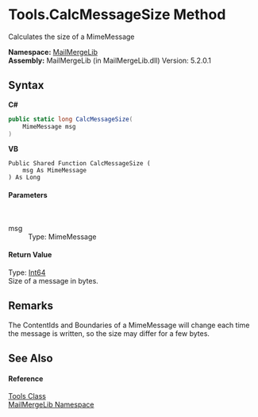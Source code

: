 # Tools.CalcMessageSize Method 
 

Calculates the size of a MimeMessage

**Namespace:**&nbsp;<a href="31c6ebbe-d683-7561-7308-5a5ee1f76bf5">MailMergeLib</a><br />**Assembly:**&nbsp;MailMergeLib (in MailMergeLib.dll) Version: 5.2.0.1

## Syntax

**C#**<br />
``` C#
public static long CalcMessageSize(
	MimeMessage msg
)
```

**VB**<br />
``` VB
Public Shared Function CalcMessageSize ( 
	msg As MimeMessage
) As Long
```


#### Parameters
&nbsp;<dl><dt>msg</dt><dd>Type: MimeMessage<br /></dd></dl>

#### Return Value
Type: <a href="http://msdn2.microsoft.com/en-us/library/6yy583ek" target="_blank">Int64</a><br />Size of a message in bytes.

## Remarks
The ContentIds and Boundaries of a MimeMessage will change each time the message is written, so the size may differ for a few bytes.

## See Also


#### Reference
<a href="035af935-b2dc-0551-0ca5-4288088c4c99">Tools Class</a><br /><a href="31c6ebbe-d683-7561-7308-5a5ee1f76bf5">MailMergeLib Namespace</a><br />